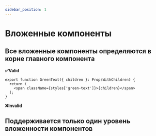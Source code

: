 ```yaml
---
sidebar_position: 1
---
```


# Вложенные компоненты

## Все вложенные компоненты определяются в корне главного компонента

**✅Valid**

```tsx
export function GreenText({ children }: PropsWithChildren) {
  return (
    <span className={styles['green-text']}>{children}</span>
  );
}
```

**❌Invalid**

## Поддерживается только один уровень вложенности компонентов
